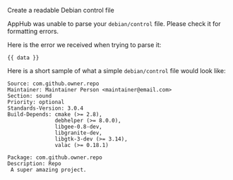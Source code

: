 Create a readable Debian control file

AppHub was unable to parse your `debian/control` file. Please check it for
formatting errors.

Here is the error we received when trying to parse it:
```
{{ data }}
```

Here is a short sample of what a simple `debian/control` file would look like:
```
Source: com.github.owner.repo
Maintainer: Maintainer Person <maintainer@email.com>
Section: sound
Priority: optional
Standards-Version: 3.0.4
Build-Depends: cmake (>= 2.8),
               debhelper (>= 8.0.0),
               libgee-0.8-dev,
               libgranite-dev,
               libgtk-3-dev (>= 3.14),
               valac (>= 0.18.1)

Package: com.github.owner.repo
Description: Repo
 A super amazing project.
```

